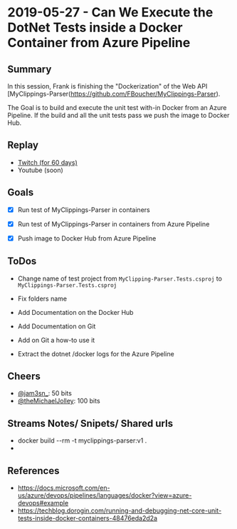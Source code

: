 
# 2019-05-27 - Can We Execute the DotNet Tests inside a Docker Container from Azure Pipeline

Summary
-------

In this session, Frank is finishing the "Dockerization" of the Web API [MyClippings-Parser(https://github.com/FBoucher/MyClippings-Parser). 

The Goal is to build and execute the unit test with-in Docker from an Azure Pipeline. If the build and all the unit tests pass we push the image to Docker Hub.

Replay
------

- [Twitch (for 60 days)](https://www.twitch.tv/videos/430712303)
- Youtube (soon)

Goals
-----

- [X] Run test of MyClippings-Parser in containers
- [X] Run test of MyClippings-Parser in containers from Azure Pipeline
- [X] Push image to Docker Hub from Azure Pipeline


ToDos
-----

- Change name of test project from `MyClipping-Parser.Tests.csproj` to `MyClippings-Parser.Tests.csproj`
- Fix folders name

- Add Documentation on the Docker Hub
- Add Documentation on Git
- Add on Git a how-to use it
- Extract the dotnet /docker logs for the Azure Pipeline

Cheers
------

- [@jam3sn_](https://www.twitch.tv/jam3sn_): 50 bits
- [@theMichaelJolley](https://www.twitch.tv/themichaeljolley): 100 bits

Streams Notes/ Snipets/ Shared urls
-----------------------------------

- docker build --rm -t myclippings-parser:v1 .
- 

References
----------

- https://docs.microsoft.com/en-us/azure/devops/pipelines/languages/docker?view=azure-devops#example
- https://techblog.dorogin.com/running-and-debugging-net-core-unit-tests-inside-docker-containers-48476eda2d2a

